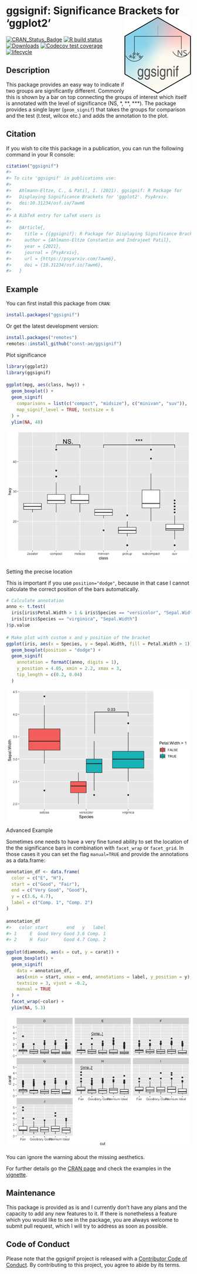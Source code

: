 
# ggsignif: Significance Brackets for ‘ggplot2’ <a href='https://github.com/const-ae/ggsignif'><img src='man/figures/logo.svg' align="right" height="209" /></a>

[![CRAN\_Status\_Badge](https://www.r-pkg.org/badges/version/ggsignif)](https://cran.r-project.org/package=ggsignif)
[![R build
status](https://github.com/const-ae/ggsignif/workflows/R-CMD-check/badge.svg)](https://github.com/const-ae/ggsignif)
[![Downloads](https://cranlogs.r-pkg.org/badges/last-month/ggsignif?color=brightgreen)](https://cran.r-project.org/package=ggsignif)
[![Codecov test
coverage](https://codecov.io/gh/const-ae/ggsignif/branch/master/graph/badge.svg)](https://codecov.io/gh/const-ae/ggsignif?branch=master)
[![lifecycle](https://img.shields.io/badge/lifecycle-stable-brightgreen.svg)](https://lifecycle.r-lib.org/articles/stages.html)

<!-- README.md is generated from README.Rmd. Please edit that file -->

## Description

This package provides an easy way to indicate if two groups are
significantly different. Commonly this is shown by a bar on top
connecting the groups of interest which itself is annotated with the
level of significance (NS, \*, \*\*, \*\*\*). The package provides a
single layer (`geom_signif`) that takes the groups for comparison and
the test (t.test, wilcox etc.) and adds the annotation to the plot.

## Citation

If you wish to cite this package in a publication, you can run the
following command in your R console:

``` r
citation("ggsignif")
#> 
#> To cite 'ggsignif' in publications use:
#> 
#>   Ahlmann-Eltze, C., & Patil, I. (2021). ggsignif: R Package for
#>   Displaying Significance Brackets for 'ggplot2'. PsyArxiv.
#>   doi:10.31234/osf.io/7awm6
#> 
#> A BibTeX entry for LaTeX users is
#> 
#>   @Article{,
#>     title = {{ggsignif}: R Package for Displaying Significance Brackets for {'ggplot2'}},
#>     author = {Ahlmann-Eltze Constantin and Indrajeet Patil},
#>     year = {2021},
#>     journal = {PsyArxiv},
#>     url = {https://psyarxiv.com/7awm6},
#>     doi = {10.31234/osf.io/7awm6},
#>   }
```

## Example

You can first install this package from `CRAN`:

``` r
install.packages("ggsignif")
```

Or get the latest development version:

``` r
install.packages("remotes")
remotes::install_github("const-ae/ggsignif")
```

Plot significance

``` r
library(ggplot2)
library(ggsignif)

ggplot(mpg, aes(class, hwy)) +
  geom_boxplot() +
  geom_signif(
    comparisons = list(c("compact", "midsize"), c("minivan", "suv")),
    map_signif_level = TRUE, textsize = 6
  ) +
  ylim(NA, 48)
```

![](man/figures/README-simpe_comparison-1.png)<!-- -->

Setting the precise location

This is important if you use `position="dodge"`, because in that case I
cannot calculate the correct position of the bars automatically.

``` r
# Calculate annotation
anno <- t.test(
  iris[iris$Petal.Width > 1 & iris$Species == "versicolor", "Sepal.Width"],
  iris[iris$Species == "virginica", "Sepal.Width"]
)$p.value

# Make plot with custom x and y position of the bracket
ggplot(iris, aes(x = Species, y = Sepal.Width, fill = Petal.Width > 1)) +
  geom_boxplot(position = "dodge") +
  geom_signif(
    annotation = formatC(anno, digits = 1),
    y_position = 4.05, xmin = 2.2, xmax = 3,
    tip_length = c(0.2, 0.04)
  )
```

![](man/figures/README-dodge_comparison-1.png)<!-- -->

Advanced Example

Sometimes one needs to have a very fine tuned ability to set the
location of the the significance bars in combination with `facet_wrap`
or `facet_grid`. In those cases it you can set the flag `manual=TRUE`
and provide the annotations as a data.frame:

``` r
annotation_df <- data.frame(
  color = c("E", "H"),
  start = c("Good", "Fair"),
  end = c("Very Good", "Good"),
  y = c(3.6, 4.7),
  label = c("Comp. 1", "Comp. 2")
)

annotation_df
#>   color start       end   y   label
#> 1     E  Good Very Good 3.6 Comp. 1
#> 2     H  Fair      Good 4.7 Comp. 2

ggplot(diamonds, aes(x = cut, y = carat)) +
  geom_boxplot() +
  geom_signif(
    data = annotation_df,
    aes(xmin = start, xmax = end, annotations = label, y_position = y),
    textsize = 3, vjust = -0.2,
    manual = TRUE
  ) +
  facet_wrap(~color) +
  ylim(NA, 5.3)
```

![](man/figures/README-faceted_comparison-1.png)<!-- -->

You can ignore the warning about the missing aesthetics.

For further details go the [CRAN
page](https://CRAN.R-project.org/package=ggsignif) and check the
examples in the
[vignette](https://CRAN.R-project.org/package=ggsignif/vignettes/intro.html).

## Maintenance

This package is provided as is and I currently don’t have any plans and
the capacity to add any new features to it. If there is nonetheless a
feature which you would like to see in the package, you are always
welcome to submit pull request, which I will try to address as soon as
possible.

## Code of Conduct

Please note that the ggsignif project is released with a [Contributor
Code of
Conduct](https://const-ae.github.io/ggsignif/CODE_OF_CONDUCT.html). By
contributing to this project, you agree to abide by its terms.

